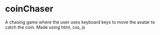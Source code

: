 # coinChaser
 A chasing game where the user uses keyboard keys to move the avatar to catch the coin. Made using html, css, js
